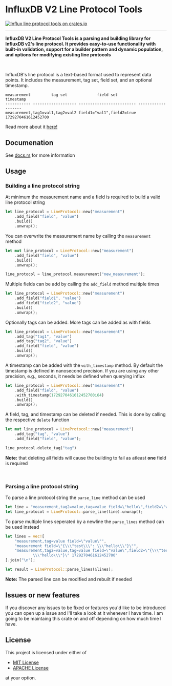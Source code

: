 # InfluxDB V2 Line Protocol Tools

[![Influx line protocol tools on crates.io][crates.io-image]][crates.io]

---

[crates.io-image]: https://img.shields.io/badge/crates.io-influxlp--tools-orange
[crates.io]: https://crates.io/crates/influxlp-tools


**InfluxDB V2 Line Protocol Tools is a parsing and building library for InfluxDB v2's line protocol. It provides easy-to-use functionality with built-in validation, support for a builder pattern and dynamic population, and options for modifying existing line protocols**

</br>

InfluxDB's line protocol is a text-based format used to represent data points. It includes the measurement, tag set, field set, and an optional timestamp.

```
measurement         tag set             field set              timestamp
----------- ------------------- ------------------------- -------------------
measurement,tag1=val1,tag2=val2 field1="val1",field2=true 1729270461612452700
```

Read more about it [here!](https://docs.influxdata.com/influxdb/v2/reference/syntax/line-protocol/)

## Documenation

See [docs.rs](https://docs.rs/influxlp-tools/latest/influxlp_tools/) for more information

## Usage

### Building a line protocol string

At minimum the measurement name and a field is required to build a valid line protocol string

```rust
let line_protocol = LineProtocol::new("measurement")
    .add_field("field", "value")
    .build()
    .unwrap();
```

You can overwrite the measurement name by calling the `measurement` method

```rust
let mut line_protocol = LineProtocol::new("measurement")
    .add_field("field", "value")
    .build()
    .unwrap();

line_protocol = line_protocol.measurement("new_measurement");
```

Multiple fields can be add by calling the `add_field` method multiple times

```rust
let line_protocol = LineProtocol::new("measurement")
    .add_field("field1", "value")
    .add_field("field2", "value")
    .build()
    .unwrap();
```

Optionally tags can be added. More tags can be added as with fields

```rust
let line_protocol = LineProtocol::new("measurement")
    .add_tag("tag1", "value")
    .add_tag("tag2", "value")
    .add_field("field", "value")
    .build()
    .unwrap();
```

A timestamp can be added with the `with_timestamp` method. By default the timestamp is defined in nanosecond precision. If you are using any other precision, e.g., seconds, it needs be defined when querying influx

```rust
let line_protocol = LineProtocol::new("measurement")
    .add_field("field", "value")
    .with_timestamp(1729270461612452700i64)
    .build()
    .unwrap();
```

A field, tag, and timestamp can be deleted if needed. This is done by calling the respective `delete` function

```rust
let mut line_protocol = LineProtocol::new("measurement")
    .add_tag("tag", "value")
    .add_field("field", "value");

line_protocol.delete_tag("tag")
```

**Note:** that deleting all fields will cause the building to fail as atleast **one** field is required

</br>

### Parsing a line protocol string

To parse a line protocol string the `parse_line` method can be used

```rust
let line = "measurement,tag2=value,tag=value field=\"hello\",field2=\"world\" 1729270461612452700";
let line_protocol = LineProtocol::parse_line(line).unwrap();
```

To parse multiple lines seperated by a newline the `parse_lines` method can be used instead

```rust
let lines = vec![
    "measurement,tag=value field=\"value\"",
    "measurement field=\"{\\\"test\\\": \\\"hello\\\"}\"",
    "measurement,tag2=value,tag=value field=\"value\",field2=\"{\\\"test\\\": \
            \\\"hello\\\"}\" 1729270461612452700"
].join("\n");

let result = LineProtocol::parse_lines(&lines);
```

**Note:** The parsed line can be modified and rebuilt if needed

## Issues or new features
If you discover any issues to be fixed or features you'd like to be introduced you can open up a issue and I'll take a look at it whenever I have time. I am going to be maintaing this crate on and off depending on how much time I have.


## License

This project is licensed under either of

* [MIT License](LICENSE-MIT)
* [APACHE License](LICENSE-APACHE)

at your option.